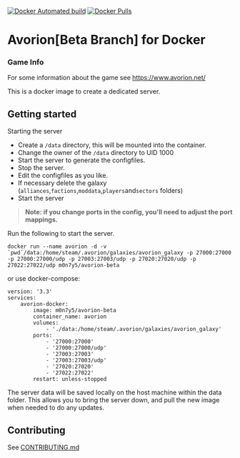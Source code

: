 [![Docker Automated build](https://img.shields.io/docker/cloud/automated/m0n7y5/avorion-beta?style=flat-square)](https://hub.docker.com/r/m0n7y5/avorion-beta)
[![Docker Pulls](https://img.shields.io/docker/pulls/m0n7y5/avorion-beta.svg?style=flat-square)](https://hub.docker.com/r/m0n7y5/avorion-beta)

Avorion[Beta Branch] for Docker
==================


### Game Info

For some information about the game see https://www.avorion.net/

This is a docker image to create a dedicated server.


## Getting started
Starting the server 

* Create a `/data` directory, this will be mounted into the container.
* Change the owner of the `/data` directory to UID 1000
* Start the server to generate the configfiles.
* Stop the server.
* Edit the configfiles as you like.
* If necessary delete the galaxy (```alliances```,```factions```,```moddata```,```players```and```sectors``` folders)
* Start the server

> **Note: if you change ports in the config, you'll need to adjust the port mappings.**

Run the following to start the server.
```
docker run --name avorion -d -v `pwd`/data:/home/steam/.avorion/galaxies/avorion_galaxy -p 27000:27000 -p 27000:27000/udp -p 27003:27003/udp -p 27020:27020/udp -p 27022:27022/udp m0n7y5/avorion-beta
```
or use docker-compose:
```
version: '3.3'
services:
    avorion-docker:
        image: m0n7y5/avorion-beta
        container_name: avorion
        volumes:
            - './data:/home/steam/.avorion/galaxies/avorion_galaxy'
        ports:
            - '27000:27000'
            - '27000:27000/udp'
            - '27003:27003'
            - '27003:27003/udp'
            - '27020:27020'
            - '27022:27022'
        restart: unless-stopped
```

The server data will be saved locally on the host machine within the data folder. This allows you to bring the server down, and pull the new image when needed to do any updates.



## Contributing

See [CONTRIBUTING.md](https://github.com/Lukas1818/docker-avorion/blob/master/CONTRIBUTING.md)


